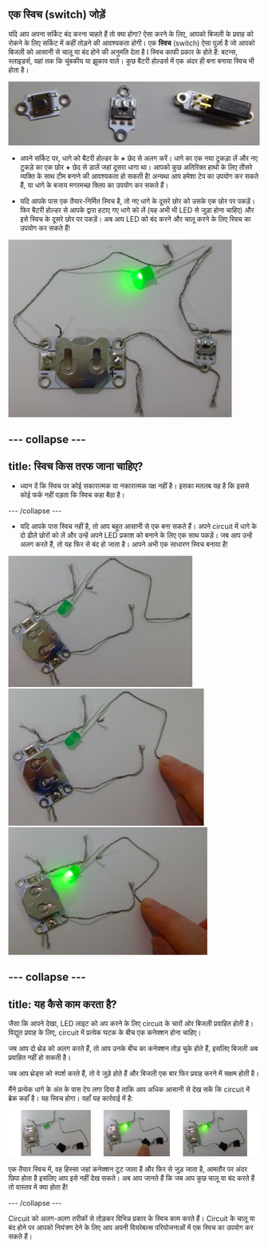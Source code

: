 ## एक स्विच (switch) जोड़ें

यदि आप अपना सर्किट बंद करना चाहते हैं तो क्या होगा? ऐसा करने के लिए, आपको बिजली के प्रवाह को रोकने के लिए सर्किट में कहीं तोड़ने की आवश्यकता होगी। एक **स्विच** (switch) ऐसा पुर्ज़ा है जो आपको बिजली को आसानी से चालू या बंद होने की अनुमति देता है I स्विच काफी प्रकार के होते हैं: बटन्स, स्लाइडर्स, यहां तक कि चुंबकीय या झुकाव वाले। कुछ बैटरी होल्डर्स में एक अंदर ही बना बनाया स्विच भी होता है।

![](images/switches.png)

+ अपने सर्किट पर, धागे को बैटरी होल्डर के **+** छेद से अलग करें। धागे का एक नया टुकड़ा लें और नए टुकड़े का एक छोर **+** छेद से डालें जहां दूसरा धागा था। आपको कुछ अतिरिक्त हाथों के लिए तीसरे व्यक्ति के साथ टीम बनाने की आवश्यकता हो सकती है! अन्यथा आप हमेशा टेप का उपयोग कर सकते हैं, या धागे के बजाय मगरमच्छ क्लिप का उपयोग कर सकते हैं।

+ यदि आपके पास एक तैयार-निर्मित स्विच है, तो नए धागे के दूसरे छोर को उसके एक छोर पर पकड़ें। फिर बैटरी होल्डर से आपके द्वारा हटाए गए धागे को लें (यह अभी भी LED से जुड़ा होना चाहिए) और इसे स्विच के दूसरे छोर पर पकड़ें। अब आप LED को बंद करने और चालू करने के लिए स्विच का उपयोग कर सकते हैं!

![](images/switch_on_thread.png)

--- collapse ---
---
title: स्विच किस तरफ जाना चाहिए?
---

+ ध्यान दें कि स्विच पर कोई सकारात्मक या नकारात्मक पक्ष नहीं है। इसका मतलब यह है कि इससे कोई फर्क नहीं पड़ता कि स्विच कहा बैठा है।

--- /collapse ---

+ यदि आपके पास स्विच नहीं है, तो आप बहुत आसानी से एक बना सकते हैं। अपने circuit में धागे के दो ढीले छोरों को लें और उन्हें अपने LED प्रकाश को बनाने के लिए एक साथ पकड़ें। जब आप उन्हें अलग करते हैं, तो यह फिर से बंद हो जाता है। आपने अभी एक साधारण स्विच बनाया है!

![](images/switch_diy_thread_a.png) ![](images/switch_diy_thread_b.png) ![](images/switch_diy_thread_c.png)

--- collapse ---
---
title: यह कैसे काम करता है?
---

जैसा कि आपने देखा, LED लाइट को अप करने के लिए circuit के चारों ओर बिजली प्रवाहित होती है। विद्युत प्रवाह के लिए, circuit में प्रत्येक घटक के बीच एक कनेक्शन होना चाहिए।

जब आप दो थ्रेड को अलग करते हैं, तो आप उनके बीच का कनेक्शन तोड़ चुके होते हैं, इसलिए बिजली अब प्रवाहित नहीं हो सकती है।

जब आप थ्रेड्स को स्पर्श करते हैं, तो वे जुड़े होते हैं और बिजली एक बार फिर प्रवाह करने में सक्षम होती है।

मैंने प्रत्येक धागे के अंत के पास टेप लगा दिया है ताकि आप अधिक आसानी से देख सकें कि circuit में ब्रेक कहाँ है। यह स्विच होगा। यहाँ यह कार्रवाई में है:

![](images/switch_diy_tape_abc_120_650.png)

एक तैयार स्विच में, वह हिस्सा जहां कनेक्शन टूट जाता है और फिर से जुड़ जाता है, आमतौर पर अंदर छिपा होता है इसलिए आप इसे नहीं देख सकते। अब आप जानते हैं कि जब आप कुछ चालू या बंद करते हैं तो वास्तव में क्या होता है!

--- /collapse ---

Circuit को अलग-अलग तरीकों से तोड़कर विभिन्न प्रकार के स्विच काम करते हैं। Circuit के चालू या बंद होने पर आपको नियंत्रण देने के लिए आप अपनी वियरेबल्स परियोजनाओं में एक स्विच का उपयोग कर सकते हैं।
